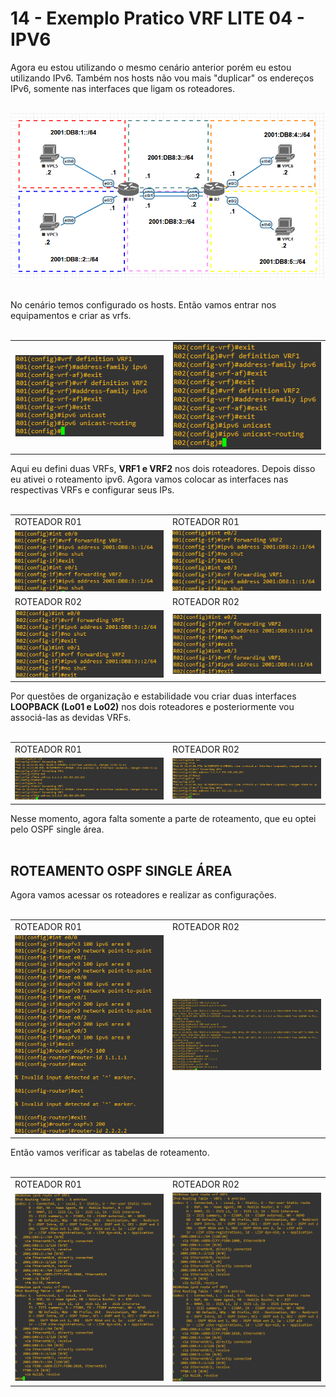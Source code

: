# 14 - Exemplo Pratico VRF LITE 04 - IPV6

Agora eu estou utilizando o mesmo cenário anterior porém eu estou utilizando IPv6. Também nos hosts não vou mais "duplicar" os endereços IPv6, somente nas interfaces que ligam os roteadores. <br></br>  

![CENÁRIO](Imagens/01.png) <br></br>

No cenário temos configurado os hosts. Então vamos entrar nos equipamentos e criar as vrfs. <br></br>

<table>
      <tr>
          <td width="50%"><img src="Imagens/R01/01.png"></img></td>
          <td width="50%"><img src="Imagens/R02/01.png"></img></td>
      </tr>
</table>

Aqui eu defini duas VRFs, **VRF1 e VRF2** nos dois roteadores. Depois disso eu ativei o roteamento ipv6. Agora vamos colocar as interfaces nas respectivas VRFs e configurar seus IPs. <br></br>

<table>
      <tr>
          <td width="50%">ROTEADOR R01</td>
          <td width="50%">ROTEADOR R01</td>
      </tr>
      <tr>
          <td width="50%"><img src="Imagens/R01/02.png"></img></td>
          <td width="50%"><img src="Imagens/R01/03.png"></img></td>
      </tr>
      <tr>
          <td width="50%">ROTEADOR R02</td>
          <td width="50%">ROTEADOR R02</td>
      </tr>
      <tr>
          <td width="50%"><img src="Imagens/R02/02.png"></img></td>
          <td width="50%"><img src="Imagens/R02/03.png"></img></td>
      </tr>
</table>

Por questões de organização e estabilidade vou criar duas interfaces **LOOPBACK (Lo01 e Lo02)** nos dois roteadores e posteriormente vou associá-las as devidas VRFs. <br></br>

<table>
      <tr>
          <td width="50%">ROTEADOR R01</td>
          <td width="50%">ROTEADOR R02</td>
      </tr>
      <tr>
          <td width="50%"><img src="Imagens/R01/04.png"></img></td>
          <td width="50%"><img src="Imagens/R02/04.png"></img></td>
      </tr>
</table>

Nesse momento, agora falta somente a parte de roteamento, que eu optei pelo OSPF single área. <br></br>

## ROTEAMENTO OSPF SINGLE ÁREA

Agora vamos acessar os roteadores e realizar as configurações. <br></br>

<table>
      <tr>
          <td width="50%">ROTEADOR R01</td>
          <td width="50%">ROTEADOR R02</td>
      </tr>
      <tr>
          <td width="50%"><img src="Imagens/R01/05.png"></img></td>
          <td width="50%"><img src="Imagens/R02/05.png"></img></td>
      </tr>
</table>

Então vamos verificar as tabelas de roteamento. <br></br>

<table>
      <tr>
          <td width="50%">ROTEADOR R01</td>
          <td width="50%">ROTEADOR R02</td>
      </tr>
      <tr>
          <td width="50%"><img src="Imagens/R01/06.png"></img></td>
          <td width="50%"><img src="Imagens/R02/06.png"></img></td>
      </tr>
</table>